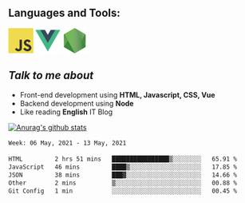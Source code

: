 ## **Languages and Tools:**      
<code><img height="50" src="https://raw.githubusercontent.com/github/explore/80688e429a7d4ef2fca1e82350fe8e3517d3494d/topics/javascript/javascript.png"></code>
<code><img height="50"  src="https://raw.githubusercontent.com/github/explore/80688e429a7d4ef2fca1e82350fe8e3517d3494d/topics/vue/vue.png"></code>
<code><img height="50"  src="https://raw.githubusercontent.com/github/explore/80688e429a7d4ef2fca1e82350fe8e3517d3494d/topics/nodejs/nodejs.png"></code>

## *Talk to me about*
- Front-end development using **HTML, Javascript, CSS, Vue**
- Backend development using **Node**
- Like reading **English** IT Blog    

[![Anurag's github stats](https://github-readme-stats.vercel.app/api?username=qdi5)](https://github.com/anuraghazra/github-readme-stats)    

<!--START_SECTION:waka-->
```text
Week: 06 May, 2021 - 13 May, 2021

HTML         2 hrs 51 mins   ████████████████▒░░░░░░░░   65.91 % 
JavaScript   46 mins         ████▒░░░░░░░░░░░░░░░░░░░░   17.85 % 
JSON         38 mins         ███▓░░░░░░░░░░░░░░░░░░░░░   14.66 % 
Other        2 mins          ▒░░░░░░░░░░░░░░░░░░░░░░░░   00.88 % 
Git Config   1 min           ░░░░░░░░░░░░░░░░░░░░░░░░░   00.45 % 
```
<!--END_SECTION:waka-->
